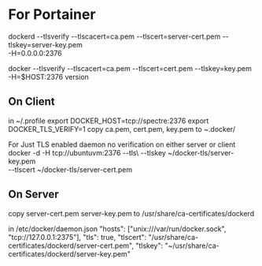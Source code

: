 # For Portainer

dockerd --tlsverify --tlscacert=ca.pem --tlscert=server-cert.pem --tlskey=server-key.pem \
-H=0.0.0.0:2376

docker --tlsverify --tlscacert=ca.pem --tlscert=cert.pem --tlskey=key.pem -H=$HOST:2376 version


## On Client

in ~/.profile
export DOCKER_HOST=tcp://spectre:2376
export DOCKER_TLS_VERIFY=1
copy ca.pem, cert.pem, key.pem to ~.docker/

 
For Just TLS enabled daemon no verification on either server or client
docker -d -H tcp://ubuntuvm:2376 --tls\ 
                                 --tlskey ~/docker-tls/server-key.pem \
                                 --tlscert ~/docker-tls/server-cert.pem

## On Server

copy server-cert.pem server-key.pem to /usr/share/ca-certificates/dockerd

in /etc/docker/daemon.json
"hosts": ["unix:///var/run/docker.sock", "tcp://127.0.0.1:2375"],
"tls": true,
"tlscert": "/usr/share/ca-certificates/dockerd/server-cert.pem",
"tlskey": "~/usr/share/ca-certificates/dockerd/server-key.pem"
